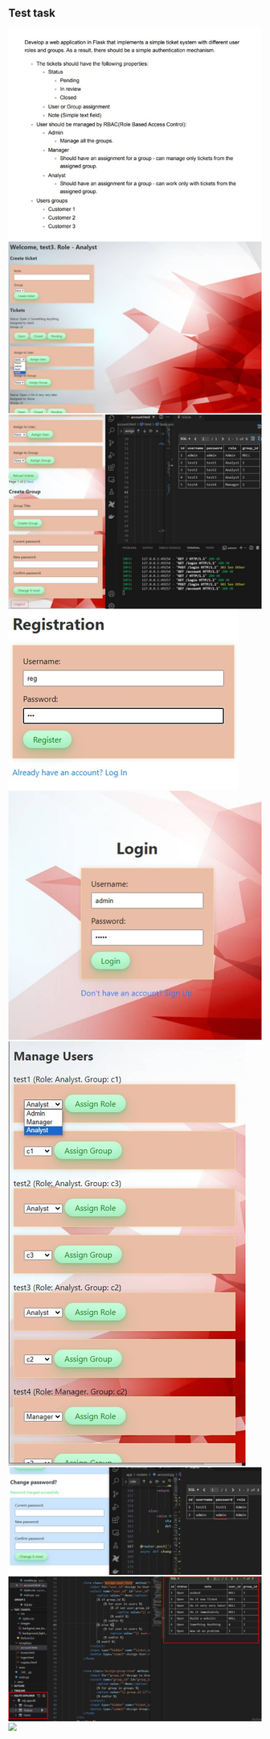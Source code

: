 ## Test task

<img src="app/static/images/task.jpg" />

<img src="app/static/images/1account.jpg" />

<img src="app/static/images/2account.jpg" />

<img src="app/static/images/3register.jpg" />

<img src="app/static/images/33login.jpg" />

<img src="app/static/images/4manage_users.jpg" />

<img src="app/static/images/pwd_changed.jpg" />

<img src="app/static/images/sqlite_users.jpg" />

<img src="app/static/images/6sqlite_users.jpg" />
